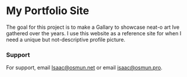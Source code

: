 # My Portfolio Site

The goal for this project is to make a Gallary to showcase neat-o 
art Ive gathered over the years. I use this website as a reference
site for when I need a unique but not-descriptive profile picture.
### Support

For support, email Isaac@osmun.net or email isaac@osmun.pro.

